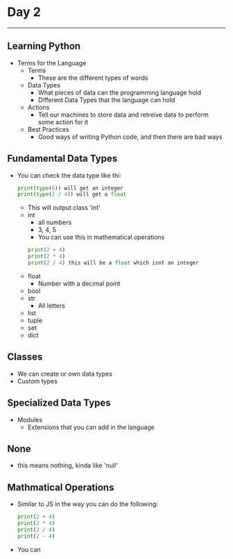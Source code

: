 # Day 2

---

## Learning Python

- Terms for the Language
  - Terms
    - These are the different types of words
  - Data Types
    - What pieces of data can the programming language hold
    - Different Data Types that the language can hold
  - Actions
    - Tell our machines to store data and retreive data to perform some action for it
  - Best Practices
    - Good ways of writing Python code, and then there are bad ways

## Fundamental Data Types

- You can check the data type like thi:
  ```Python
  print(type(6)) will get an integer
  print(type(2 / 4)) will get a float
  ```
  - This will output class 'int'
  - int
    - all numbers
    - 3, 4, 5
    - You can use this in mathematical operations
    ```Python
    print(2 + 4)
    print(2 * 4)
    print(2 / 4) this will be a float which isnt an integer
    ```
  - float
    - Number with a decimal point
  - bool
  - str
    - All letters
  - list
  - tuple
  - set
  - dict

## Classes

- We can create or own data types
- Custom types

## Specialized Data Types

- Modules
  - Extensions that you can add in the language

## None

- this means nothing, kinda like 'null'

## Mathmatical Operations

- Similar to JS in the way you can do the following:
  ```Python
  print(2 + 4)
  print(2 * 4)
  print(2 / 4)
  print(2 - 4)
  ```
- You can
